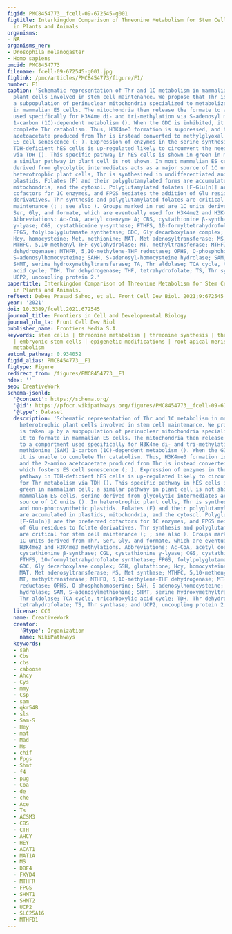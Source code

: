 ```yaml
---
figid: PMC8454773__fcell-09-672545-g001
figtitle: Interkingdom Comparison of Threonine Metabolism for Stem Cell Maintenance
  in Plants and Animals
organisms:
- NA
organisms_ner:
- Drosophila melanogaster
- Homo sapiens
pmcid: PMC8454773
filename: fcell-09-672545-g001.jpg
figlink: /pmc/articles/PMC8454773/figure/F1/
number: F1
caption: 'Schematic representation of Thr and 1C metabolism in mammalian and heterotrophic
  plant cells involved in stem cell maintenance. We propose that Thr is taken up by
  a subpopulation of perinuclear mitochondria specialized to metabolize it to formate
  in mammalian ES cells. The mitochondria then release the formate to a compartment
  used specifically for H3K4me di- and tri-methylation via S-adenosyl methionine (SAM)
  1-carbon (1C)-dependent metabolism (). When the GDC is inhibited, it is unable to
  complete Thr catabolism. Thus, H3K4me3 formation is suppressed, and the 2-amino
  acetoacetate produced from Thr is instead converted to methylglyoxal which fosters
  ES cell senescence (; ). Expression of enzymes in the serine synthesis pathway in
  TDH-deficient hES cells is up-regulated likely to circumvent the need for Thr metabolism
  via TDH (). This specific pathway in hES cells is shown in green in mammalian cell;
  a similar pathway in plant cell is not shown. In most mammalian ES cells, serine
  derived from glycolytic intermediates acts as a major source of 1C units (). In
  heterotrophic plant cells, Thr is synthesized in undifferentiated and non-photosynthetic
  plastids. Folates (F) and their polyglutamylated forms are accumulated in plastids,
  mitochondria, and the cytosol. Polyglutamylated folates [F-Glu(n)] are the preferred
  cofactors for 1C enzymes, and FPGS mediates the addition of Glu residues to folate
  derivatives. Thr synthesis and polyglutamylated folates are critical for stem cell
  maintenance (; ; see also ). Groups marked in red are 1C units derived from Thr,
  Ser, Gly, and formate, which are eventually used for H3K4me2 and H3K4me3 methylations.
  Abbreviations: Ac-CoA, acetyl coenzyme A; CBS, cystathionine β-synthase; CGL, cystathionine
  γ-lyase; CGS, cystathionine γ-synthase; FTHFS, 10-formyltetrahydrofolate synthetase;
  FPGS, folylpolyglutamate synthetase; GDC, Gly decarboxylase complex; GSH, glutathione;
  Hcy, homocysteine; Met, methionine; MAT, Met adenosyltransferase; MS, Met synthase;
  MTHFC, 5,10-methenyl-THF cyclohydrolase; MT, methyltransferase; MTHFD, 5,10-methylene-THF
  dehydrogenase; MTHFR, 5,10-methylene-THF reductase; OPHS, O-phosphohomoserine; SAH,
  S-adenosylhomocysteine; SAHH, S-adenosyl-homocysteine hydrolase; SAM, S-adenosylmethionine;
  SHMT, serine hydroxymethyltransferase; TA, Thr aldolase; TCA cycle, tricarboxylic
  acid cycle; TDH, Thr dehydrogenase; THF, tetrahydrofolate; TS, Thr synthase; and
  UCP2, uncoupling protein 2.'
papertitle: Interkingdom Comparison of Threonine Metabolism for Stem Cell Maintenance
  in Plants and Animals.
reftext: Debee Prasad Sahoo, et al. Front Cell Dev Biol. 2021;9:672545.
year: '2021'
doi: 10.3389/fcell.2021.672545
journal_title: Frontiers in Cell and Developmental Biology
journal_nlm_ta: Front Cell Dev Biol
publisher_name: Frontiers Media S.A.
keywords: stem cells | threonine metabolism | threonine synthesis | threonine catabolism
  | embryonic stem cells | epigenetic modifications | root apical meristem | one-carbon
  metabolism
automl_pathway: 0.934052
figid_alias: PMC8454773__F1
figtype: Figure
redirect_from: /figures/PMC8454773__F1
ndex: ''
seo: CreativeWork
schema-jsonld:
  '@context': https://schema.org/
  '@id': https://pfocr.wikipathways.org/figures/PMC8454773__fcell-09-672545-g001.html
  '@type': Dataset
  description: 'Schematic representation of Thr and 1C metabolism in mammalian and
    heterotrophic plant cells involved in stem cell maintenance. We propose that Thr
    is taken up by a subpopulation of perinuclear mitochondria specialized to metabolize
    it to formate in mammalian ES cells. The mitochondria then release the formate
    to a compartment used specifically for H3K4me di- and tri-methylation via S-adenosyl
    methionine (SAM) 1-carbon (1C)-dependent metabolism (). When the GDC is inhibited,
    it is unable to complete Thr catabolism. Thus, H3K4me3 formation is suppressed,
    and the 2-amino acetoacetate produced from Thr is instead converted to methylglyoxal
    which fosters ES cell senescence (; ). Expression of enzymes in the serine synthesis
    pathway in TDH-deficient hES cells is up-regulated likely to circumvent the need
    for Thr metabolism via TDH (). This specific pathway in hES cells is shown in
    green in mammalian cell; a similar pathway in plant cell is not shown. In most
    mammalian ES cells, serine derived from glycolytic intermediates acts as a major
    source of 1C units (). In heterotrophic plant cells, Thr is synthesized in undifferentiated
    and non-photosynthetic plastids. Folates (F) and their polyglutamylated forms
    are accumulated in plastids, mitochondria, and the cytosol. Polyglutamylated folates
    [F-Glu(n)] are the preferred cofactors for 1C enzymes, and FPGS mediates the addition
    of Glu residues to folate derivatives. Thr synthesis and polyglutamylated folates
    are critical for stem cell maintenance (; ; see also ). Groups marked in red are
    1C units derived from Thr, Ser, Gly, and formate, which are eventually used for
    H3K4me2 and H3K4me3 methylations. Abbreviations: Ac-CoA, acetyl coenzyme A; CBS,
    cystathionine β-synthase; CGL, cystathionine γ-lyase; CGS, cystathionine γ-synthase;
    FTHFS, 10-formyltetrahydrofolate synthetase; FPGS, folylpolyglutamate synthetase;
    GDC, Gly decarboxylase complex; GSH, glutathione; Hcy, homocysteine; Met, methionine;
    MAT, Met adenosyltransferase; MS, Met synthase; MTHFC, 5,10-methenyl-THF cyclohydrolase;
    MT, methyltransferase; MTHFD, 5,10-methylene-THF dehydrogenase; MTHFR, 5,10-methylene-THF
    reductase; OPHS, O-phosphohomoserine; SAH, S-adenosylhomocysteine; SAHH, S-adenosyl-homocysteine
    hydrolase; SAM, S-adenosylmethionine; SHMT, serine hydroxymethyltransferase; TA,
    Thr aldolase; TCA cycle, tricarboxylic acid cycle; TDH, Thr dehydrogenase; THF,
    tetrahydrofolate; TS, Thr synthase; and UCP2, uncoupling protein 2.'
  license: CC0
  name: CreativeWork
  creator:
    '@type': Organization
    name: WikiPathways
  keywords:
  - sah
  - Cbs
  - cbs
  - caboose
  - Ahcy
  - Cys
  - mmy
  - Csp
  - sam
  - qkr54B
  - sls
  - Sam-S
  - Hey
  - mat
  - Mad
  - Ms
  - chif
  - Fpgs
  - Shmt
  - f4
  - pug
  - Coa
  - de
  - che
  - Ace
  - Ts
  - ACSM3
  - CBS
  - CTH
  - AHCY
  - HEY
  - ACAT1
  - MAT1A
  - MS
  - DBF4
  - FXYD4
  - MTHFR
  - FPGS
  - SHMT1
  - SHMT2
  - UCP2
  - SLC25A16
  - MTHFD1
---
```

